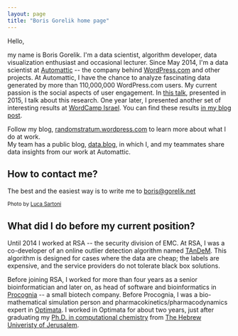 ```yaml
---
layout: page
title: "Boris Gorelik home page"
---
```


Hello,

my name is Boris Gorelik. I'm a data scientist, algorithm developer, data visualization enthusiast and occasional lecturer.
Since May 2014, I'm a data scientist at [Automattic][a8c] -- the company behind [WordPress.com][wp] and other projects. At Automattic, I have the chance to analyze fascinating data generated by more than 110,000,000 WordPress.com users. My current passion is the social aspects of user engagement. In [this talk][barilan-talk], presented in 2015, I talk about this research. One year later, I presented another set of interesting results at [WordCamp Israel][wordcamp-israel]. You can find these results [in my blog post][wordcamp-israel-post].

Follow my blog, [randomstratum.wordpress.com](https://randomstratum.wordpress.com) to learn more about what I do at work.  
My team has a public blog, [data.blog](http://data.blog), in which I, and my teammates share data insights from our work at Automattic.


## How to contact me?
The best and the easiest way is to write me to [boris@gorelik.net][mail]

<script type="text/javascript" src="https://form.jotformeu.com/jsform/70774948911367"></script>

<sub>Photo by [Luca Sartoni][luca]</sub>

## What did I do before my current position?

Until 2014 I worked at  RSA -- the security division of EMC. At RSA, I was a co-developer of an online outlier detection algorithm named [TAnDeM](tandem). This algorithm is designed for cases where the data are cheap; the labels are expensive, and the service providers do not tolerate black box solutions.

Before joining RSA, I worked for more than four years as a senior bioinformatician and later on, as head of software and bioinformatics in [Procognia][prc] -- a small biotech company. Before Procognia, I was a bio-mathematical simulation person and pharmacokinetics/pharmacodynamics expert in [Optimata][opt]. I worked in Optimata for about two years, just after graduating my [Ph.D. in computational chemistry][thsis] from  [The Hebrew Univeristy of Jerusalem][huji].


[barilan-talk]: https://www.youtube.com/watch?v=5OfLTddasAA
[a8c]: http://automattic.com
[wp]: http://wordpress.com
[tandem]: https://www.youtube.com/watch?v=XqdTgs6xKFk
[prc]: http://procognia.com
[opt]: http://optimata.com
[thsis]: http://www.slideshare.net/borisgorelik/
[huji]: http://medchem-models.ekmd.huji.ac.il/
[mail]: mailto://boris@gorelik.net
[luca]: http://lucasartoni.com
[wordcamp-israel]: https://2016.israel.wordcamp.org/
[wordcamp-israel-post]: https://randomstratum.wordpress.com/2016/03/30/a-problem-shared-is-a-problem-halved-2/
